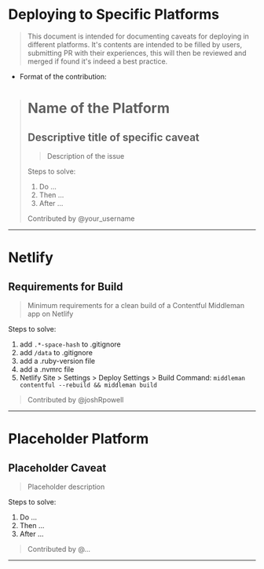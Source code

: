 # Deploying to Specific Platforms

> This document is intended for documenting caveats for deploying in different platforms.
> It's contents are intended to be filled by users, submitting PR with their experiences, this will then be reviewed and merged if found it's indeed a best practice.

* Format of the contribution:

> # Name of the Platform
>
> ## Descriptive title of specific caveat
>
> > Description of the issue
>
> Steps to solve:
>
> 1. Do ...
> 2. Then ...
> 3. After ...
>
> Contributed by @your_username

---

# Netlify

## Requirements for Build

> Minimum requirements for a clean build of a Contentful Middleman app on Netlify

Steps to solve:

1. add `.*-space-hash` to .gitignore
2. add `/data` to .gitignore
3. add a .ruby-version file
4. add a .nvmrc file
5. Netlify Site > Settings > Deploy Settings > Build Command: `middleman contentful --rebuild && middleman build`

> Contributed by @joshRpowell

---

# Placeholder Platform

## Placeholder Caveat

> Placeholder description

Steps to solve:

1. Do ...
2. Then ...
3. After ...

> Contributed by @...

---
